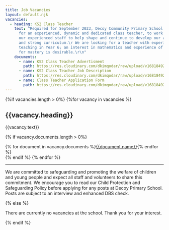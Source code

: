 ```yaml
---
title: Job Vacancies
layout: default.njk
vacancies:
  - heading: KS2 Class Teacher
    text: "Required for September 2023, Decoy Community Primary School are looking
      for an experienced, dynamic and dedicated class teacher, to work alongside
      our experienced staff to help shape and continue to develop our ambitious
      and strong curriculum.\r We are looking for a teacher with experience of
      teaching in Year 6; an interest in mathematics and experience of teaching
      for mastery is desirable.\r\n"
    documents:
      - name: KS2 Class Teacher Advertisment
        path: https://res.cloudinary.com/dkimqodar/raw/upload/v1681849285/vacancies/KS2_Teacher_advert_April_2023_l8hoeh.docx
      - name: KS2 Class Teacher Job Description
        path: https://res.cloudinary.com/dkimqodar/raw/upload/v1681849284/vacancies/JD_and_Person_Spec_Y6_teacher_2023_xxsnff.docx
      - name: Class Teacher Application Form
        path: https://res.cloudinary.com/dkimqodar/raw/upload/v1681849284/vacancies/Teaching_Application_Form_2023_amplgr.docx
---
```


{%if vacancies.length > 0%}
{%for vacancy in vacancies %}

<h2>{{vacancy.heading}}</h2>

{{vacancy.text}}

{% if vacancy.documents.length > 0%}

<div class="content-grid">
{% for document in vacancy.documents %}<a href="{{document.path}}">{{document.name}}</a>{% endfor %}
</div>
{% endif %}
{% endfor %}
<hr>
<p>We are committed to safeguarding and promoting the welfare of children and young people and expect all staff and volunteers to share this commitment. We encourage you to read our Child Protection and Safeguarding Policy before applying for any posts at Decoy Primary School. Posts are subject to an interview and enhanced DBS check.</p>
{% else %}
<p>There are currently no vacancies at the school. Thank you for your interest.</p>
{% endif %}
